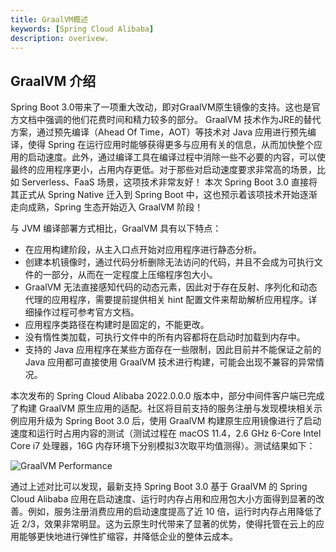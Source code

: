 ```yaml
---
title: GraalVM概述
keywords: [Spring Cloud Alibaba]
description: overivew.
---
```


## GraalVM 介绍

Spring Boot 3.0带来了一项重大改动，即对GraalVM原生镜像的支持。这也是官方文档中强调的他们花费时间和精力较多的部分。 GraalVM 技术作为JRE的替代方案，通过预先编译（Ahead Of Time，AOT）等技术对 Java 应用进行预先编译，使得 Spring 在运行应用时能够获得更多与应用有关的信息，从而加快整个应用的启动速度。此外，通过编译工具在编译过程中消除一些不必要的内容，可以使最终的应用程序更小，占用内存更低。对于那些对启动速度要求非常高的场景，比如 Serverless、FaaS 场景，这项技术非常友好！ 本次 Spring Boot 3.0 直接将其正式从 Spring Native 迁入到 Spring Boot 中，这也预示着该项技术开始逐渐走向成熟，Spring 生态开始迈入 GraalVM 阶段！

与 JVM 编译部署方式相比，GraalVM 具有以下特点：

* 在应用构建阶段，从主入口点开始对应用程序进行静态分析。
* 创建本机镜像时，通过代码分析删除无法访问的代码，并且不会成为可执行文件的一部分，从而在一定程度上压缩程序包大小。
* GraalVM 无法直接感知代码的动态元素，因此对于存在反射、序列化和动态代理的应用程序，需要提前提供相关 hint 配置文件来帮助解析应用程序。详细操作过程可参考官方文档。
* 应用程序类路径在构建时是固定的，不能更改。
* 没有惰性类加载，可执行文件中的所有内容都将在启动时加载到内存中。
* 支持的 Java 应用程序在某些方面存在一些限制，因此目前并不能保证之前的 Java 应用都可直接使用 GraalVM 技术进行构建，可能会出现不兼容的异常情况。

本次发布的 Spring Cloud Alibaba 2022.0.0.0 版本中，部分中间件客户端已完成了构建 GraalVM 原生应用的适配。社区将目前支持的服务注册与发现模块相关示例应用升级为 Spring Boot 3.0 后，使用 GraalVM 构建原生应用镜像进行了启动速度和运行时占用内容的测试（测试过程在 macOS 11.4，2.6 GHz 6-Core Intel Core i7 处理器，16G 内存环境下分别模拟3次取平均值测得）。测试结果如下：

![GraalVM Performance](https://sca-storage.oss-cn-hangzhou.aliyuncs.com/website/docs/zh/graalvm_performance.jpg)

通过上述对比可以发现，最新支持 Spring Boot 3.0 基于 GraalVM 的 Spring Cloud Alibaba 应用在启动速度、运行时内存占用和应用包大小方面得到显著的改善。例如，服务注册消费应用的启动速度提高了近 10 倍，运行时内存占用降低了近 2/3，效果非常明显。这为云原生时代带来了显著的优势，使得托管在云上的应用能够更快地进行弹性扩缩容，并降低企业的整体云成本。